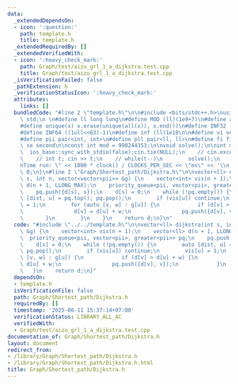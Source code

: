 ```yaml
---
data:
  _extendedDependsOn:
  - icon: ':question:'
    path: template.h
    title: template.h
  _extendedRequiredBy: []
  _extendedVerifiedWith:
  - icon: ':heavy_check_mark:'
    path: Graph/test/aizu_grl_1_a_dijkstra.test.cpp
    title: Graph/test/aizu_grl_1_a_dijkstra.test.cpp
  _isVerificationFailed: false
  _pathExtension: h
  _verificationStatusIcon: ':heavy_check_mark:'
  attributes:
    links: []
  bundledCode: "#line 2 \"template.h\"\n\n#include <bits/stdc++.h>\nusing namespace\
    \ std;\n \n#define ll long long\n#define MOD (ll)(1e9+7)\n#define all(x) (x).begin(),(x).end()\n\
    #define unique(x) x.erase(unique(all(x)), x.end())\n#define INF32 ((1ull<<31)-1)\n\
    #define INF64 ((1ull<<63)-1)\n#define inf (ll)1e18\n\n#define vi vector<int>\n\
    #define pii pair<int, int>\n#define pll pair<ll, ll>\n#define fi first\n#define\
    \ se second\n\nconst int mod = 998244353;\n\nvoid solve();\n\nint main(){\n  \
    \  ios_base::sync_with_stdio(false);cin.tie(NULL);\n    // cin.exceptions(cin.failbit);\n\
    \    // int t; cin >> t;\n    // while(t--)\n        solve();\n    cerr << \"\\\
    nTime run: \" << 1000 * clock() / CLOCKS_PER_SEC << \"ms\" << '\\n';\n    return\
    \ 0;\n}\n#line 2 \"Graph/Shortest_path/Dijkstra.h\"\n\nvector<ll> dijkstra(int\
    \ s, int n, vector<vector<pii>> &g) {\n    vector<int> vis(n + 1);\n    vector<ll>\
    \ d(n + 1, LLONG_MAX);\n    priority_queue<pii, vector<pii>, greater<pii>> pq;\n\
    \    pq.push({d[s], s});\n    d[s] = 0;\n    while (!pq.empty()) {\n        auto\
    \ [dist, u] = pq.top(); pq.pop();\n        if (vis[u]) continue;\n        vis[u]\
    \ = 1;\n        for (auto [v, w] : g[u]) {\n            if (d[v] > d[u] + w) {\n\
    \                d[v] = d[u] + w;\n                pq.push({d[v], v});\n     \
    \       }\n        }\n    }\n    return d;\n}\n"
  code: "#include \"../../template.h\"\n\nvector<ll> dijkstra(int s, int n, vector<vector<pii>>\
    \ &g) {\n    vector<int> vis(n + 1);\n    vector<ll> d(n + 1, LLONG_MAX);\n  \
    \  priority_queue<pii, vector<pii>, greater<pii>> pq;\n    pq.push({d[s], s});\n\
    \    d[s] = 0;\n    while (!pq.empty()) {\n        auto [dist, u] = pq.top();\
    \ pq.pop();\n        if (vis[u]) continue;\n        vis[u] = 1;\n        for (auto\
    \ [v, w] : g[u]) {\n            if (d[v] > d[u] + w) {\n                d[v] =\
    \ d[u] + w;\n                pq.push({d[v], v});\n            }\n        }\n \
    \   }\n    return d;\n}"
  dependsOn:
  - template.h
  isVerificationFile: false
  path: Graph/Shortest_path/Dijkstra.h
  requiredBy: []
  timestamp: '2025-06-11 15:37:14+07:00'
  verificationStatus: LIBRARY_ALL_AC
  verifiedWith:
  - Graph/test/aizu_grl_1_a_dijkstra.test.cpp
documentation_of: Graph/Shortest_path/Dijkstra.h
layout: document
redirect_from:
- /library/Graph/Shortest_path/Dijkstra.h
- /library/Graph/Shortest_path/Dijkstra.h.html
title: Graph/Shortest_path/Dijkstra.h
---
```

